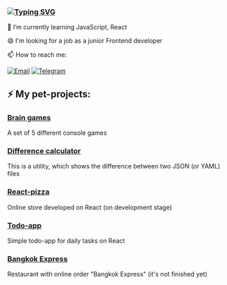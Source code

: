 ### [![Typing SVG](https://readme-typing-svg.herokuapp.com?lines=Hi+there+%F0%9F%91%8B+I'm+Rafael)](https://git.io/typing-svg)

🌱 I’m currently learning JavaScript, React

😄 I'm looking for a job as a junior Frontend developer

📫 How to reach me:

[![Email](https://img.shields.io/badge/Gmail-8B4513?&style=for-the-badge&labelColor=8B4513)](mailto:rafagabidulin@gmail.com)
[![Telegram](https://img.shields.io/badge/Telegram-2CA5E0?style=for-the-badge&logo=telegram&logoColor=white)](https://t.me/rafagabidulin)

## ⚡ My pet-projects:
### [Brain games](https://github.com/rafagabidulin/frontend-project-lvl1)
A set of 5 different console games

### [Difference calculator](https://github.com/rafagabidulin/frontend-project-lvl2)
This is a utility, which shows the difference between two JSON (or YAML) files
 
### [React-pizza](https://github.com/rafagabidulin/react-pizza)
Online store developed on React (on development stage)
 
### [Todo-app](https://github.com/rafagabidulin/react-todo-app)
Simple todo-app for daily tasks on React

### [Bangkok Express](https://github.com/rafagabidulin/jsbasic-20210921-5_rafagabidulin)
Restaurant with online order "Bangkok Express" (it's not finished yet)
